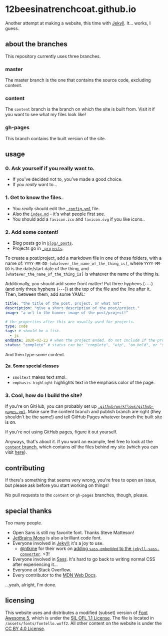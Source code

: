 # 12beesinatrenchcoat.github.io
Another attempt at making a website, this time with [Jekyll](https://jekyllrb.com). It... works, I guess.

## about the branches
This repository currently uses three branches.
### master
The master branch is the one that contains the source code, excluding content.
### content
The `content` branch is the branch on which the site is built from. Visit it if you want to see what my files look like!
### gh-pages 
This branch contains the built version of the site.

## usage
### 0. Ask yourself if you really want to.
- If you've decided not to, you've made a good choice.
- If you *really* want to… 

### 1. Get to know the files.
- You *really* should edit the [`_config.yml`](./_config.yml) file. 
- Also the [`index.md`](./index.md) - it's what people first see.
- You should add a `favicon.ico` and `favicon.svg` if you like icons..
### 2. Add some content!
- Blog posts go in [`blog/_posts`](./blog/_posts).
- Projects go in [`_projects`](./_projects).

To create a post/project, add a markdown file in one of those folders, with a name of: `YYYY-MM-DD-[whatever_the_name_of_the_thing_is]`, where `YYYY-MM-DD` is the date/start date of the thing, and `[whatever_the_name_of_the_thing_is]` is whatever the name of the thing is.

Additionally, you should add some front matter! Put three hyphens (`---`) (and only three hyphens (`---`)) at the top of the file and the line after it. Then, between them, add some YAML:
```yaml
title: "the title of the post, project, or what not"
description: "give a short description of the post/project."
image: "a url to the banner image of the post/project!"

# the properties after this are usually used for projects.
type: code
tags: # should be a list.
  - js
endDate: 2020-02-23 # when the project ended. do not include if the project is ongoing.
status: "complete" # status can be: "complete", "wip", "on_hold", or "scrapped"
```
And then type some content.
#### 2a. Some special classes
- `smoltext` makes text smol.
- `emphasis-highlight` highlights text in the emphasis color of the page. 

### 3. Cool, how do I build the site?
If you're on GitHub, you can probably set up [`.github/workflows/github-pages.yml`](.github/workflows/github-pages.yml). Make sure the content branch and publish branch are right (they shouldn't be the same!) and tell GitHub Pages whatever branch the built site is on. 

If you're not using GitHub pages, figure it out yourself.

Anyways, that's about it. If you want an example, feel free to look at the [`content` branch](https://github.com/12beesinatrenchcoat/12beesinatrenchcoat.github.io/tree/content), which contains *all* the files behind my site (which you can visit [here](https://12beesinatrenchcoat.github.io)).

## contributing

If there's something that seems very wrong, you're free to open an issue, but please ask before you start working on things!

No pull requests to the `content` or `gh-pages` branches, though, please. 

## special thanks
Too many people.
- Open Sans is still my favorite font. Thanks Steve Matteson!
- [JetBrains Mono](https://www.jetbrains.com/lp/mono/) is also a brilliant code font.
- Everyone involved in [Jekyll](https://jekyllrb.com); it's a joy to use.
	- [@ntkme](https://github.com/ntkme) for their work on [adding `sass-embedded` to the `jekyll-sass-converter`](https://github.com/jekyll/jekyll-sass-converter/pull/124). <3!
- Everyone involved in [Sass](https://sass-lang.com/). It's hard to go back to writing normal CSS after experiencing it…
- Everyone at Stack Overflow.
- Every contributor to the [MDN Web Docs](https://developer.mozilla.org/en-US/).

…yeah, alright, I'm done.

## licensing
This website uses and distributes a modified (subset) version of [Font Awesome 5](https://fontawesome.com), which is under the [SIL OFL 1.1 License](https://scripts.sil.org/OFL). The file is located in `/assets/fonts/fontello.woff2`.
All other content on the website is under the [CC BY 4.0 License](https://creativecommons.org/licenses/by/4.0/).